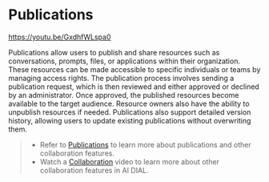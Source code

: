 # Publications

https://youtu.be/GxdhfWLspa0

Publications allow users to publish and share resources such as conversations, prompts, files, or applications within their organization. These resources can be made accessible to specific individuals or teams by managing access rights. The publication process involves sending a publication request, which is then reviewed and either approved or declined by an administrator. Once approved, the published resources become available to the target audience. Resource owners also have the ability to unpublish resources if needed. Publications also support detailed version history, allowing users to update existing publications without overwriting them.

> * Refer to [Publications](/docs/tutorials/collaboration/2.enable-publications.md) to learn more about publications and other collaboration features.
> * Watch a [Collaboration](/docs/video%20demos/1.Chat/3.dial-collaboration.md) video to learn more about other collaboration features in AI DIAL.
